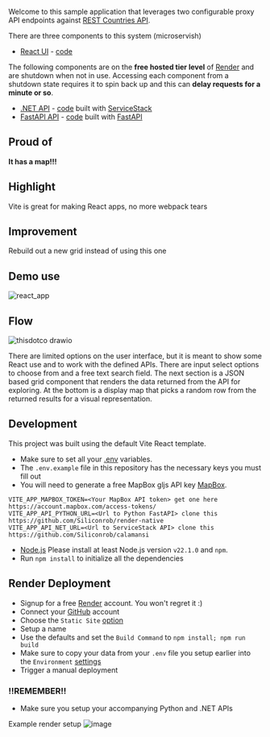 Welcome to this sample application that leverages two configurable proxy API endpoints against [REST Countries API](https://restcountries.com/).

There are three components to this system (microservish)
- [React UI](https://thisdotco.onrender.com) - [code](https://github.com/Siliconrob/thisdotco)

The following components are on the **free hosted tier level** of [Render](https://render.com/) and are shutdown when not in use.  Accessing each component from a shutdown state requires it to spin back up and this can **delay requests for a minute or so**.

- [.NET API](https://calamansi.onrender.com) - [code](https://github.com/Siliconrob/calamansi) built with [ServiceStack](https://github.com/ServiceStack/ServiceStack)
- [FastAPI API](https://restful-with-more-fastapi.onrender.com) - [code](https://github.com/Siliconrob/render-native) built with [FastAPI](https://fastapi.tiangolo.com/)

## Proud of

**It has a map!!!**

## Highlight

Vite is great for making React apps, no more webpack tears

## Improvement

Rebuild out a new grid instead of using this one

## Demo use

![react_app](https://github.com/user-attachments/assets/a70b04f5-8156-498c-8799-7608b8f7c229)

## Flow

![thisdotco drawio](https://github.com/user-attachments/assets/f5acab1c-dc92-4223-aee4-b12804f1b662)

There are limited options on the user interface, but it is meant to show some React use and to work with the defined APIs.  There are input select options to choose from and a free text search field.  The next section is a JSON based grid component that renders the data returned from the API for exploring.  At the bottom is a display map that picks a random row from the returned results for a visual representation.

## Development

This project was built using the default Vite React template.

- Make sure to set all your [.env](https://www.baeldung.com/linux/environment-variables-file) variables.
- The `.env.example` file in this repository has the necessary keys you must fill out
- You will need to generate a free MapBox gljs API key [MapBox](https://docs.mapbox.com/mapbox-gl-js/guides/install/).
```
VITE_APP_MAPBOX_TOKEN=<Your MapBox API token> get one here https://account.mapbox.com/access-tokens/
VITE_APP_API_PYTHON_URL=<Url to Python FastAPI> clone this https://github.com/Siliconrob/render-native
VITE_APP_API_NET_URL=<Url to ServiceStack API> clone this https://github.com/Siliconrob/calamansi
``` 
- [Node.js](https://nodejs.org/en/about/) Please install at least Node.js version `v22.1.0` and `npm`.
- Run `npm install` to initialize all the dependencies

## Render Deployment

- Signup for a free [Render](https://dashboard.render.com/register) account.  You won't regret it :)
- Connect your [GitHub](https://docs.render.com/github) account
- Choose the `Static Site` [option](https://docs.render.com/static-sites)
- Setup a name
- Use the defaults and set the `Build Command` to `npm install; npm run build`
- Make sure to copy your data from your `.env` file you setup earlier into the `Environment` [settings](https://docs.render.com/configure-environment-variables)
- Trigger a manual deployment

### !!REMEMBER!!
- Make sure you setup your accompanying Python and .NET APIs

Example render setup
![image](https://github.com/user-attachments/assets/2203eaa5-c025-47eb-ae3a-d3c7fe1fe35a)

